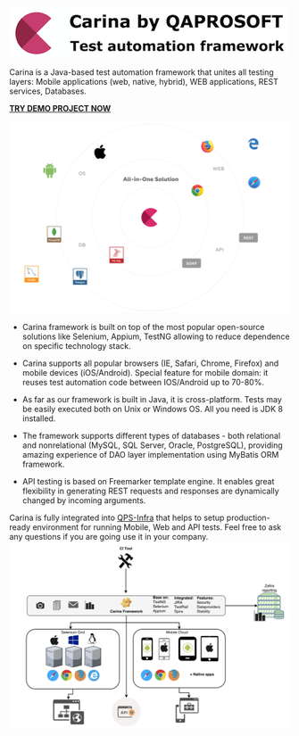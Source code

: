 ![Alt text](img/carina.png "Carina Logo")

Carina is a Java-based test automation framework that unites all testing layers: Mobile applications (web, native, hybrid), WEB applications, REST services, Databases.

<B>[TRY DEMO PROJECT NOW](https://github.com/qaprosoft/carina-demo)</B>

![Alt text](img/carina_space.png "Carina Overview")

* Carina framework is built on top of the most popular open-source solutions like Selenium, Appium, TestNG allowing to reduce dependence on specific technology stack.

* Carina supports all popular browsers (IE, Safari, Chrome, Firefox) and mobile devices (iOS/Android). Special feature for mobile domain: it reuses test automation code between IOS/Android up to 70-80%.

* As far as our framework is built in Java, it is cross-platform. Tests may be easily executed both on Unix or Windows OS. All you need is JDK 8 installed.

* The framework supports different types of databases - both relational and nonrelational (MySQL, SQL Server, Oracle, PostgreSQL), providing amazing experience of DAO layer implementation using MyBatis ORM framework.

* API testing is based on Freemarker template engine. It enables great flexibility in generating REST requests and responses are dynamically changed by incoming arguments.


Carina is fully integrated into [QPS-Infra](https://github.com/qaprosoft/qps-infra) that helps to setup production-ready environment for running Mobile, Web and API tests. Feel free to ask any questions if you are going use it in your company.
![Alt text](img/infrastructure.png "Infrastructure")
